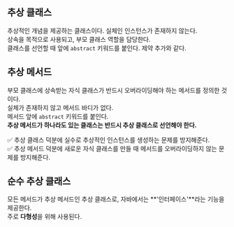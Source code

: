 ## 추상 클래스

추상적인 개념을 제공하는 클래스이다. 실체인 인스턴스가 존재하지 않는다.  
상속을 목적으로 사용되고, 부모 클래스 역할을 담당한다.  
클래스를 선언할 때 앞에 `abstract` 키워드를 붙인다. 제약 추가와 같다.


## 추상 메서드

부모 클래스에 상속받는 자식 클래스가 반드시 오버라이딩해야 하는 메서드를 정의한 것이다.  
실체가 존재하지 않고 메서드 바디가 없다.  
메서드 앞에 `abstract` 키워드를 붙인다.  
**추상 메서드가 하나라도 있는 클래스는 반드시 추상 클래스로 선언해야 한다.**


✅ 추상 클래스 덕분에 실수로 추상적인 인스턴스를 생성하는 문제를 방지해준다.  
✅ 추상 메서드 덕분에 새로운 자식 클래스를 만들 때 메서드를 오버라이딩하지 않는 문제를 방지해준다.


## 순수 추상 클래스

모든 메서드가 추상 메서드인 추상 클래스로, 자바에서는 **'인터페이스'**라는 기능을 제공한다.  
주로 **다형성**을 위해 사용된다.
